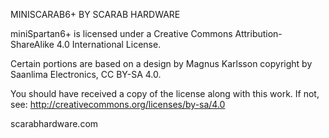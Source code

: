 MINISCARAB6+ BY SCARAB HARDWARE

miniSpartan6+ is licensed under a Creative Commons Attribution-ShareAlike 4.0 International License.

Certain portions are based on a design by Magnus Karlsson copyright by Saanlima Electronics, CC BY-SA 4.0.

You should have received a copy of the license along with this work. If not, see: http://creativecommons.org/licenses/by-sa/4.0
 
scarabhardware.com

